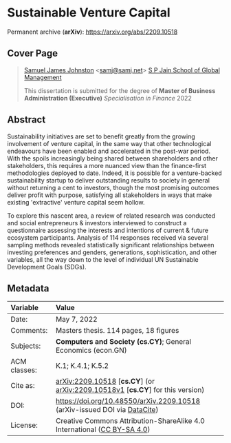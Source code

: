 # Sustainable Venture Capital

Permanent archive (**arXiv**): https://arxiv.org/abs/2209.10518

## Cover Page

> [Samuel James Johnston](https://samjohnston.org) <[samj@samj.net](mailto:samj@samj.net)>
> [S P Jain School of Global Management](https://spjain.org)
> 
> This dissertation is submitted for the degree of
> **Master of Business Administration (Executive)**
> *Specialisation in Finance*
> 2022

## Abstract
Sustainability initiatives are set to benefit greatly from the growing involvement of venture capital, in the same way that other technological endeavours have been enabled and accelerated in the post-war period. With the spoils increasingly being shared between shareholders and other stakeholders, this requires a more nuanced view than the finance-first methodologies deployed to date. Indeed, it is possible for a venture-backed sustainability startup to deliver outstanding results to society in general without returning a cent to investors, though the most promising outcomes deliver profit with purpose, satisfying all stakeholders in ways that make existing 'extractive' venture capital seem hollow.

To explore this nascent area, a review of related research was conducted and social entrepreneurs & investors interviewed to construct a questionnaire assessing the interests and intentions of current & future ecosystem participants. Analysis of 114 responses received via several sampling methods revealed statistically significant relationships between investing preferences and genders, generations, sophistication, and other variables, all the way down to the level of individual UN Sustainable Development Goals (SDGs).

## Metadata

| Variable | Value |
| :------- | :---- |
| Date: | May 7, 2022 |
| Comments: | Masters thesis. 114 pages, 18 figures |
| Subjects:	| **Computers and Society (cs.CY)**; General Economics (econ.GN) |
| ACM classes: | K.1; K.4.1; K.5.2 |
| Cite as: | [arXiv:2209.10518](https://arxiv.org/abs/2209.10518) [**cs.CY**] (or [arXiv:2209.10518v1](https://arxiv.org/abs/2209.10518v1) [**cs.CY**] for this version) |
| DOI: | https://doi.org/10.48550/arXiv.2209.10518 (arXiv-issued DOI via [DataCite](https://datacite.org)) |
| License: | Creative Commons Attribution-ShareAlike 4.0 International ([CC BY-SA 4.0](https://creativecommons.org/licenses/by-sa/4.0/)) |

